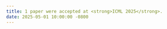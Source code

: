 ```yaml
---
title: 1 paper were accepted at <strong>ICML 2025</strong>.
date: 2025-05-01 10:00:00 -0800
---
```

